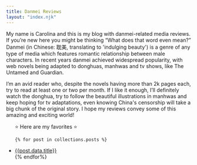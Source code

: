 ```yaml
---
title: Danmei Reviews
layout: "index.njk"
---
```


<div class="info">My name is Carolina and this is my blog with danmei-related media reviews. If you’re new here you might be thinking “What does that word even mean?” Danmei (in Chinese: 耽美, translating to 'indulging beauty') is a genre of any type of media which features romantic relationship between male characters. In recent years danmei achieved widespread popularity, with web novels being adapted to donghuas, manhwas and tv shows, like The Untamed and Guardian. 

I’m an avid reader who, despite the novels having more than 2k pages each, try to read at least one or two per month. If I like it enough, I’ll definitely watch the donghua, try to follow the beautiful illustrations in manhwas and keep hoping for tv adaptations, even knowing China's censorship will take a big chunk of the original story. I hope my reviews convey some of this amazing and exciting world! </div>


<ul class="list">
&#11088; Here are my favorites &#11088;

    {% for post in collections.posts %}
<li>
<a href="{{ post.url }}">
{{post.data.title}}

</a>
</li>
    {% endfor%}
</ul>